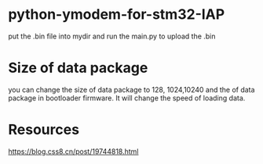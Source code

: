 # python-ymodem-for-stm32-IAP

put the .bin file into mydir and run the main.py to upload the .bin


# Size of data package
you can change the size of data package to 128, 1024,10240 and the  of data package in bootloader firmware. It will change the speed of loading data.

# Resources
https://blog.css8.cn/post/19744818.html

